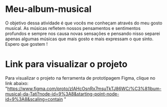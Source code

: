 # Meu-album-musical
O objetivo dessa atividade é que vocês me conheçam através do meu gosto musical. As músicas refletem nossos pensamentos e sentimentos profundos e sempre nos causa novas sensações e pensando nisso separei apenas algumas músicas que mais gosto e mais expressam o que sinto. Espero que gostem !

# Link para visualizar o projeto
Para visualizar o projeto na ferramenta de prototipagem Figma, clique no link abaixo: "https://www.figma.com/proto/zIAHcOsnRx7msuTkTJ86WC/%C3%81lbum-musical-da-Tati?node-id=9%3A8&starting-point-node-id=9%3A8&scaling=contain "

